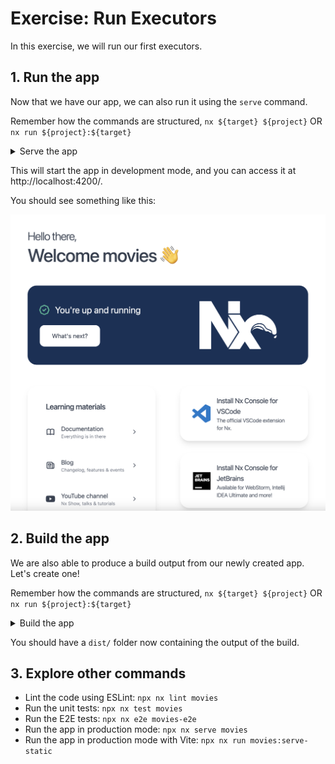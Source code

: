 # Exercise: Run Executors

In this exercise, we will run our first executors.

## 1. Run the app

Now that we have our app, we can also run it using the `serve` command.

Remember how the commands are structured, `nx ${target} ${project}` OR `nx run ${project}:${target}`


<details>
  <summary>Serve the app</summary>


```bash

npx nx serve movies

## OR

npx nx run movies:serve

```

</details>

This will start the app in development mode, and you can access it at http://localhost:4200/.

You should see something like this:

![image](./assets/empty-react-app.png)

## 2. Build the app

We are also able to produce a build output from our newly created app. Let's create one!

Remember how the commands are structured, `nx ${target} ${project}` OR `nx run ${project}:${target}`

<details>
  <summary>Build the app</summary>


```bash

npx nx build movies

## OR

npx nx run movies:build

```

</details>

You should have a `dist/` folder now containing the output of the build.


## 3. Explore other commands

- Lint the code using ESLint: `npx nx lint movies`
- Run the unit tests: `npx nx test movies`
- Run the E2E tests: `npx nx e2e movies-e2e`
- Run the app in production mode: `npx nx serve movies`
- Run the app in production mode with Vite: `npx nx run movies:serve-static`

